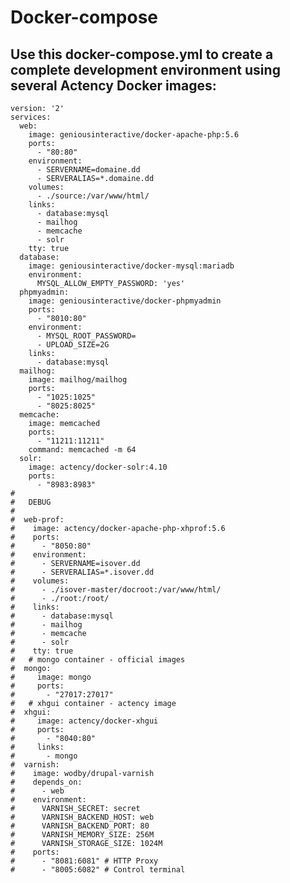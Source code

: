# Docker-compose
## Use this docker-compose.yml to create a complete development environment using several Actency Docker images:

    version: '2'
	services:
	  web:
	    image: geniousinteractive/docker-apache-php:5.6
	    ports:
	      - "80:80"
	    environment:
	      - SERVERNAME=domaine.dd
	      - SERVERALIAS=*.domaine.dd
	    volumes:
	      - ./source:/var/www/html/
	    links:
	      - database:mysql
	      - mailhog
	      - memcache
	      - solr
	    tty: true
	  database:
	    image: geniousinteractive/docker-mysql:mariadb
	    environment:
	      MYSQL_ALLOW_EMPTY_PASSWORD: 'yes'
	  phpmyadmin:
	    image: geniousinteractive/docker-phpmyadmin
	    ports:
	      - "8010:80"
	    environment:
	      - MYSQL_ROOT_PASSWORD=
	      - UPLOAD_SIZE=2G
	    links:
	      - database:mysql
	  mailhog:
	    image: mailhog/mailhog
	    ports:
	      - "1025:1025"
	      - "8025:8025"
	  memcache:
	    image: memcached
	    ports:
	      - "11211:11211"
	    command: memcached -m 64
	  solr:
	    image: actency/docker-solr:4.10
	    ports:
	      - "8983:8983"
	#
	#	DEBUG
	#
	#  web-prof:
	#    image: actency/docker-apache-php-xhprof:5.6
	#    ports:
	#      - "8050:80"
	#    environment:
	#      - SERVERNAME=isover.dd
	#      - SERVERALIAS=*.isover.dd
	#    volumes:
	#      - ./isover-master/docroot:/var/www/html/
	#      - ./root:/root/
	#    links:
	#      - database:mysql
	#      - mailhog
	#      - memcache
	#      - solr
	#    tty: true
	#   # mongo container - official images
	#  mongo:
	#     image: mongo
	#     ports:
	#       - "27017:27017"
	#   # xhgui container - actency image
	#  xhgui:
	#     image: actency/docker-xhgui
	#     ports:
	#       - "8040:80"
	#     links:
	#       - mongo
	#  varnish:
	#    image: wodby/drupal-varnish
	#    depends_on:
	#      - web
	#    environment:
	#      VARNISH_SECRET: secret
	#      VARNISH_BACKEND_HOST: web
	#      VARNISH_BACKEND_PORT: 80
	#      VARNISH_MEMORY_SIZE: 256M
	#      VARNISH_STORAGE_SIZE: 1024M
	#    ports:
	#      - "8081:6081" # HTTP Proxy
	#      - "8005:6082" # Control terminal

